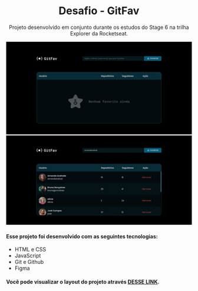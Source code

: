 <h1 align="center"> Desafio - GitFav </h1>

<p align="center">
Projeto desenvolvido em conjunto durante os estudos do Stage 6 na trilha Explorer da Rocketseat.
</p>

<p align="center">
  <img alt="Projeto 01" src="./assets/preview.png">
  <img alt="Projeto 01" src="./assets/preview2.png">
</p>

#### Esse projeto foi desenvolvido com as seguintes tecnologias:

- HTML e CSS
- JavaScript
- Git e Github
- Figma

#### Você pode visualizar o layout do projeto através [DESSE LINK](<https://www.figma.com/file/iCsOVJuoGJqjYJmN53IGGp/Explorer-(Copy)?type=design&node-id=0-1&mode=design&t=QKePrdNx74pOzYBq-0>).

